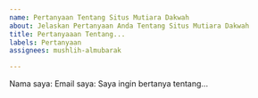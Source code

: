 ```yaml
---
name: Pertanyaan Tentang Situs Mutiara Dakwah
about: Jelaskan Pertanyaan Anda Tentang Situs Mutiara Dakwah
title: Pertanyaaan Tentang...
labels: Pertanyaan
assignees: mushlih-almubarak

---
```


Nama saya:
Email saya:
Saya ingin bertanya tentang...
